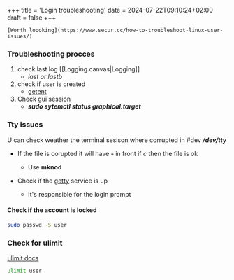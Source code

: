 +++
title = 'Login troubleshooting'
date = 2024-07-22T09:10:24+02:00
draft = false
+++

    [Worth loooking](https://www.secur.cc/how-to-troubleshoot-linux-user-issues/)
### Troubleshooting procces 
1. check last log [[Logging.canvas|Logging]]
	- *last or lastb*
2. check if user is created 
	- [getent](/getent.md)
3. Check gui session
	- ***sudo sytemctl status graphical.target***


### Tty issues 
U can check weather the terminal sesison where corrupted in 
#dev
***/dev/tty***
- If the file is corupted it will have **-** in front if *c* then the file is ok 
	- Use **mknod**

- Check if the [getty](https://0pointer.net/blog/projects/serial-console.html) service is  up
	- It's responsible for the login prompt

#### Check if the account is locked
```bash 
sudo passwd -S user
```

### Check for ulimit 
[ulimit docs](https://phoenixnap.com/kb/ulimit-linux-command)
```bash
ulimit user
```